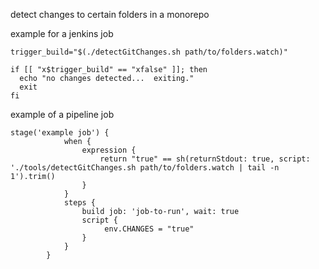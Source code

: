 detect changes to certain folders in a monorepo



example for a jenkins job
```
trigger_build="$(./detectGitChanges.sh path/to/folders.watch)"

if [[ "x$trigger_build" == "xfalse" ]]; then
  echo "no changes detected...  exiting."
  exit
fi
```

example of a pipeline job
```
stage('example job') {
            when {
                expression {
                    return "true" == sh(returnStdout: true, script: './tools/detectGitChanges.sh path/to/folders.watch | tail -n 1').trim()
                }
            }
            steps {
                build job: 'job-to-run', wait: true
                script {
                     env.CHANGES = "true"
                }
            }
        }
```
